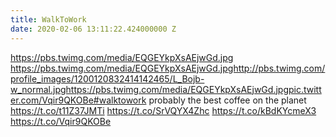 ```yaml
---
title: WalkToWork
date: 2020-02-06 13:11:22.424000000 Z
---
```


 https://pbs.twimg.com/media/EQGEYkpXsAEjwGd.jpg https://pbs.twimg.com/media/EQGEYkpXsAEjwGd.jpghttp://pbs.twimg.com/profile_images/1200120832414142465/L_Bojb-w_normal.jpghttps://pbs.twimg.com/media/EQGEYkpXsAEjwGd.jpgpic.twitter.com/Vqir9QKOBe#walktowork probably the best coffee on the planet https://t.co/t11Z37JMTi https://t.co/SrVQYX4Zhc https://t.co/kBdKYcmeX3 https://t.co/Vqir9QKOBe